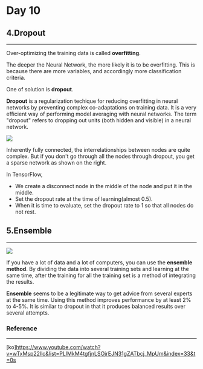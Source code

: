 # Day 10

## 4.Dropout
***

Over-optimizing the training data is called <b>overfitting</b>.

The deeper the Neural Network, the more likely it is to be overfitting. This is because there are more variables, and accordingly more classification criteria.

One of solution is <b>dropout</b>.

<b>Dropout</b> is a regularization techique for reducing overfitting in neural networks by preventing complex co-adaptations on training data. It is a very efficient way of performing model averaging with neural networks. The term "dropout" refers to dropping out units (both hidden and visible) in a neural network.

![](https://miro.medium.com/proxy/1*iWQzxhVlvadk6VAJjsgXgg.png)

Inherently fully connected, the interrelationships between nodes are quite complex. But if you don't go through all the nodes through dropout, you get a sparse network as shown on the right.

In TensorFlow, 
* We create a disconnect node in the middle of the node and put it in the middle.
* Set the dropout rate at the time of learning(almost 0.5).
* When it is time to evaluate, set the dropout rate to 1 so that all nodes do not rest.

## 5.Ensemble
***

![](https://i.pinimg.com/originals/4b/83/e4/4b83e452f1dfbfbade8b8c5a58256f02.jpg)

If you have a lot of data and a lot of computers, you can use the <b>ensemble method</b>. By dividing the data into several training sets and learning at the same time, after the training for all the training set is a method of integrating the results.

<b>Ensemble</b> seems to be a legitimate way to get advice from several experts at the same time. Using this method improves performance by at least 2% to 4-5%. It is similar to dropout in that it produces balanced results over several attempts.

### Reference
***
[ko]https://www.youtube.com/watch?v=wTxMsp22llc&list=PLlMkM4tgfjnLSOjrEJN31gZATbcj_MpUm&index=33&t=0s
